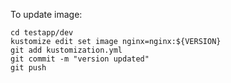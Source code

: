 To update image:

```
cd testapp/dev
kustomize edit set image nginx=nginx:${VERSION}
git add kustomization.yml
git commit -m "version updated"
git push
```